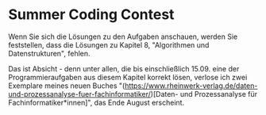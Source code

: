 # Summer Coding Contest #
Wenn Sie sich die Lösungen zu den Aufgaben anschauen, werden Sie feststellen, dass die Lösungen zu Kapitel 8, "Algorithmen und Datenstrukturen", fehlen.

Das ist Absicht - denn unter allen, die bis einschließlich 15.09. eine der Programmieraufgaben aus diesem Kapitel korrekt lösen, verlose ich zwei Exemplare
meines neuen Buches "(https://www.rheinwerk-verlag.de/daten-und-prozessanalyse-fuer-fachinformatiker/)[Daten- und Prozessanalyse für Fachinformatiker*innen]",
das Ende August erscheint.
